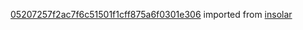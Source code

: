 [05207257f2ac7f6c51501f1cff875a6f0301e306](https://github.com/insolar/insolar/commit/05207257f2ac7f6c51501f1cff875a6f0301e306) imported from [insolar](https://github.com/insolar/insolar)

